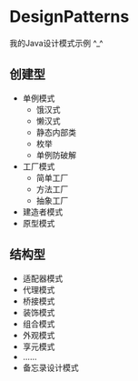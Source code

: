 # DesignPatterns
我的Java设计模式示例 ^_^
## 创建型
- 单例模式
    - 饿汉式
    - 懒汉式
    - 静态内部类
    - 枚举
    - 单例防破解
- 工厂模式
    - 简单工厂
    - 方法工厂
    - 抽象工厂
- 建造者模式
- 原型模式
## 结构型
- 适配器模式
- 代理模式
- 桥接模式
- 装饰模式
- 组合模式
- 外观模式
- 享元模式
- ……
- 备忘录设计模式
